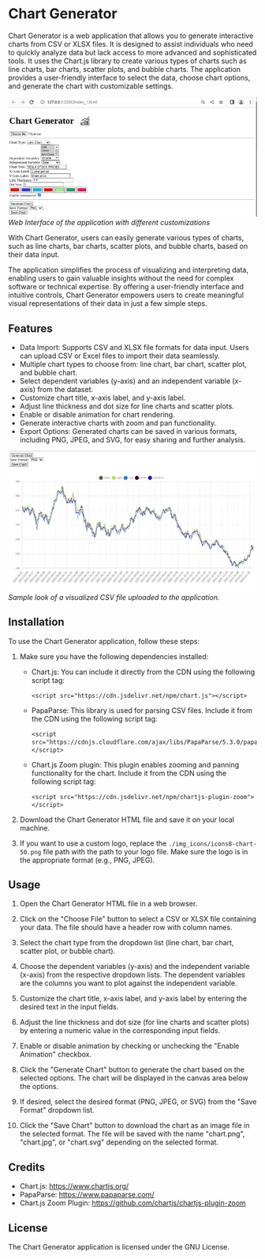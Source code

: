 # Chart Generator

Chart Generator is a web application that allows you to generate interactive charts from CSV or XLSX files. It is designed to assist individuals who need to quickly analyze data but lack access to more advanced and sophisticated tools. It uses the Chart.js library to create various types of charts such as line charts, bar charts, scatter plots, and bubble charts. The application provides a user-friendly interface to select the data, choose chart options, and generate the chart with customizable settings.

![Application_UI](./img_assets/Application_UI.png "Application_UI") <br>
*Web Interface of the application with different customizations*
<br>

With Chart Generator, users can easily generate various types of charts, such as line charts, bar charts, scatter plots, and bubble charts, based on their data input.

The application simplifies the process of visualizing and interpreting data, enabling users to gain valuable insights without the need for complex software or technical expertise. By offering a user-friendly interface and intuitive controls, Chart Generator empowers users to create meaningful visual representations of their data in just a few simple steps.

## Features

- Data Import: Supports CSV and XLSX file formats for data input. Users can upload CSV or Excel files to import their data seamlessly.
- Multiple chart types to choose from: line chart, bar chart, scatter plot, and bubble chart.
- Select dependent variables (y-axis) and an independent variable (x-axis) from the dataset.
- Customize chart title, x-axis label, and y-axis label.
- Adjust line thickness and dot size for line charts and scatter plots.
- Enable or disable animation for chart rendering.
- Generate interactive charts with zoom and pan functionality.
- Export Options: Generated charts can be saved in various formats, including PNG, JPEG, and SVG, for easy sharing and further analysis.

![Plotted_Chart](./img_assets/Plotted_chart_sample.png "Plotted_Chart") <br>
*Sample look of a visualized CSV file uploaded to the application.*
<br>

## Installation

To use the Chart Generator application, follow these steps:

1. Make sure you have the following dependencies installed:
   - Chart.js: You can include it directly from the CDN using the following script tag:
     ```
     <script src="https://cdn.jsdelivr.net/npm/chart.js"></script>
     ```

   - PapaParse: This library is used for parsing CSV files. Include it from the CDN using the following script tag:
     ```
     <script src="https://cdnjs.cloudflare.com/ajax/libs/PapaParse/5.3.0/papaparse.min.js"></script>
     ```

   - Chart.js Zoom plugin: This plugin enables zooming and panning functionality for the chart. Include it from the CDN using the following script tag:
     ```
     <script src="https://cdn.jsdelivr.net/npm/chartjs-plugin-zoom"></script>
     ```

2. Download the Chart Generator HTML file and save it on your local machine.

3. If you want to use a custom logo, replace the `./img_icons/icons8-chart-50.png` file path with the path to your logo file. Make sure the logo is in the appropriate format (e.g., PNG, JPEG).

## Usage

1. Open the Chart Generator HTML file in a web browser.

2. Click on the "Choose File" button to select a CSV or XLSX file containing your data. The file should have a header row with column names.

3. Select the chart type from the dropdown list (line chart, bar chart, scatter plot, or bubble chart).

4. Choose the dependent variables (y-axis) and the independent variable (x-axis) from the respective dropdown lists. The dependent variables are the columns you want to plot against the independent variable.

5. Customize the chart title, x-axis label, and y-axis label by entering the desired text in the input fields.

6. Adjust the line thickness and dot size (for line charts and scatter plots) by entering a numeric value in the corresponding input fields.

7. Enable or disable animation by checking or unchecking the "Enable Animation" checkbox.

8. Click the "Generate Chart" button to generate the chart based on the selected options. The chart will be displayed in the canvas area below the options.

9. If desired, select the desired format (PNG, JPEG, or SVG) from the "Save Format" dropdown list.

10. Click the "Save Chart" button to download the chart as an image file in the selected format. The file will be saved with the name "chart.png", "chart.jpg", or "chart.svg" depending on the selected format.

## Credits

- Chart.js: https://www.chartjs.org/
- PapaParse: https://www.papaparse.com/
- Chart.js Zoom Plugin: https://github.com/chartjs/chartjs-plugin-zoom

## License

The Chart Generator application is licensed under the GNU License. 